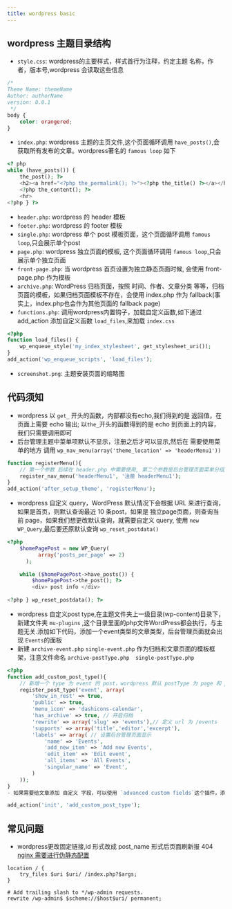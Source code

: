 ```yaml
---
title: wordpress basic
---
```


## wordpress 主题目录结构

- `style.css`: wordpress的主要样式，样式首行为注释，约定主题 名称，作者，版本号,wordpress 会读取这些信息

```css
/*
Theme Name: themeName
Author: authorName
version: 0.0.1
 */
body {
    color: orangered;
}
```

- `index.php`: wordpress 主题的主页文件,这个页面循环调用 `have_posts()`,会获取所有发布的文章。wordpress著名的 `famous loop` 如下

```php
<? php
while (have_posts()) {
    the_post(); ?>
    <h2><a href="<?php the_permalink(); ?>"><?php the_title() ?></a></h2>
    <?php the_content(); ?>
    <hr>
<?php } ?>
```

- `header.php`: wordpress 的 header 模板
- `footer.php`: wordpress 的 footer 模板
- `single.php`: wordpress 单个 post 模板页面，这个页面循环调用 `famous loop`,只会展示单个post
- `page.php`: wordpress 独立页面的模板, 这个页面循环调用 `famous loop`,只会展示单个独立页面
- `front-page.php`: 当 wordpress 首页设置为独立静态页面时候, 会使用 front-page.php 作为模板
- `archive.php`: WordPress 归档页面，按照 时间、作者、文章分类 等等，归档页面的模板，如果归档页面模板不存在，会使用 index.php 作为 fallback(事实上，index.php也会作为其他页面的
  fallback page)
- `functions.php`: 调用wordpress内置钩子，加载自定义函数,如下通过 add_action 添加自定义函数 `load_files`,来加载 `index.css`

```php
<?php
function load_files() {
    wp_enqueue_style('my_index_stylesheet', get_stylesheet_uri());
}
add_action('wp_enqueue_scripts', 'load_files');
```

- `screenshot.png`: 主题安装页面的缩略图

## 代码须知

- wordpress 以 `get_` 开头的函数，内部都没有echo,我们得到的是 返回值，在页面上需要 echo 输出; 以`the_`开头的函数得到的是 echo 到页面上的内容，我们只需要调用即可
- 后台管理主题中菜单项默认不显示，注册之后才可以显示,然后在 需要使用菜单的地方 调用 `wp_nav_menu(array('theme_location' => 'headerMenu1'))`

```php
function registerMenu(){
    // 第一个参数 后续在 header.php 中需要使用, 第二个参数是后台管理页面菜单分组的展示
    register_nav_menu('headerMenu1', '注册 headerMenu1');
}
add_action('after_setup_theme', 'registerMenu');
```

- wordpress 自定义 query，WordPress 默认情况下会根据 URL 来进行查询，如果是首页，则默认查询最近 10 条post，如果是 独立page页面，则查询当前 page，如果我们想更改默认查询，就需要自定义
  query, 使用 `new WP_Query`,最后要还原默认查询 `wp_reset_postdata()`

```php 
<?php
    $homePagePost = new WP_Query(
          array('posts_per_page' => 2)
      );
      
    while ($homePagePost->have_posts()) {
        $homePagePost->the_post(); ?>
        <div> post info </div>
                
<?php } wp_reset_postdata(); ?>
```

- wordpress 自定义post type,在主题文件夹上一级目录(wp-content)目录下，新建文件夹 `mu-plugins`
  ,这个目录里面的php文件WordPress都会执行，与主题无关.添加如下代码，添加一个event类型的文章类型，后台管理页面就会出现 `Events`的面板
- 新建 `archive-event.php` `single-event.php` 作为归档和文章页面的模板框架，注意文件命名 `archive-postType.php  single-postType.php`

```php 
<?php
function add_custom_post_type(){
    // 新增一个 type 为 event 的 post，wordpress 默认 postType 为 page 和 post
    register_post_type('event', array(
        'show_in_rest' => true,
        'public' => true,
        'menu_icon' => 'dashicons-calendar',
        'has_archive' => true, // 开启归档
        'rewrite' => array('slug' => 'events'),// 定义 url 为 /events
        'supports' => array('title','editor','excerpt'),
        'labels' => array( // 设置后台管理页面显示
            'name' => 'Events',
            'add_new_item' => 'Add new Events',
            'edit_item' => 'Edit event',
            'all_items' => 'All Events',
            'singular_name' => 'Event',
        )
    ));
}
- 如果需要给文章添加 自定义 字段，可以使用 `advanced custom fields`这个插件，添加完自定义字段后，在php文件中通过 the_field(fieldName) 或者 get_field(fieldName) 来使用

add_action('init', 'add_custom_post_type');
```

## 常见问题

- wordpress更改固定链接,id 形式改成 post_name 形式后页面刷新报 404
  [nginx 需要进行伪静态配置](https://blog.51cto.com/simadi/3137787)

```text
location / {
    try_files $uri $uri/ /index.php?$args;
}

# Add trailing slash to */wp-admin requests.
rewrite /wp-admin$ $scheme://$host$uri/ permanent;
```

